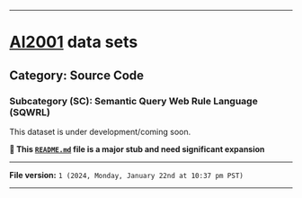 
***

# [AI2001](https://github.com/seanpm2001/AI2001/) data sets

## Category: Source Code

### Subcategory (SC): Semantic Query Web Rule Language (SQWRL)

This dataset is under development/coming soon.

**🌱️ This [`README.md`](/README.md) file is a major stub and need significant expansion**

***

**File version:** `1 (2024, Monday, January 22nd at 10:37 pm PST)`

***
